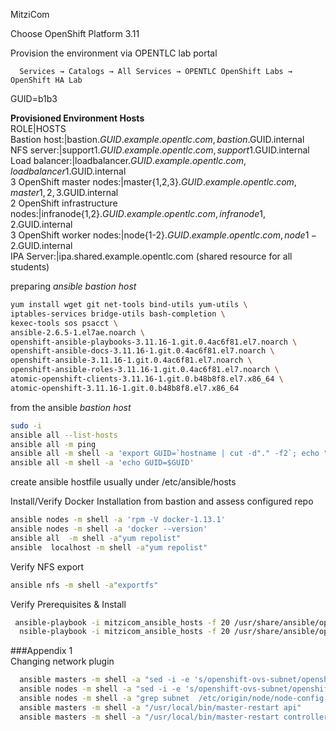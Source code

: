 
MitziCom 

Choose OpenShift Platform 3.11  

Provision the environment via OPENTLC lab portal 

 ```
   Services → Catalogs → All Services → OPENTLC OpenShift Labs → OpenShift HA Lab
 ```
GUID=b1b3  
  
**Provisioned Environment Hosts**    
    ROLE|HOSTS  
    Bastion host:|bastion.$GUID.example.opentlc.com, bastion.$GUID.internal  
    NFS server:|support1.$GUID.example.opentlc.com, support1.$GUID.internal  
    Load balancer:|loadbalancer.$GUID.example.opentlc.com, loadbalancer1.$GUID.internal  
    3 OpenShift master nodes:|master{1,2,3}.$GUID.example.opentlc.com, master{1,2,3}.$GUID.internal  
    2 OpenShift infrastructure nodes:|infranode{1,2}.$GUID.example.opentlc.com, infranode{1,2}.$GUID.internal  
    3 OpenShift worker nodes:|node{1-2}.$GUID.example.opentlc.com, node{1-2}.$GUID.internal  
    IPA Server:|ipa.shared.example.opentlc.com (shared resource for all students)  



preparing *ansible bastion host*  
```bash
yum install wget git net-tools bind-utils yum-utils \  
iptables-services bridge-utils bash-completion \  
kexec-tools sos psacct \  
ansible-2.6.5-1.el7ae.noarch \ 
openshift-ansible-playbooks-3.11.16-1.git.0.4ac6f81.el7.noarch \  
openshift-ansible-docs-3.11.16-1.git.0.4ac6f81.el7.noarch \  
openshift-ansible-3.11.16-1.git.0.4ac6f81.el7.noarch \  
openshift-ansible-roles-3.11.16-1.git.0.4ac6f81.el7.noarch \  
atomic-openshift-clients-3.11.16-1.git.0.b48b8f8.el7.x86_64 \  
atomic-openshift-3.11.16-1.git.0.b48b8f8.el7.x86_64   
```

from the ansible *bastion host*
```bash
sudo -i
ansible all --list-hosts
ansible all -m ping
ansible all -m shell -a 'export GUID=`hostname | cut -d"." -f2`; echo "export GUID=$GUID" >> $HOME/.bashrc'  
ansible all -m shell -a 'echo GUID=$GUID'  
``` 
create ansible hostfile usually under /etc/ansible/hosts


Install/Verify Docker Installation from bastion and assess configured repo  
```bash
ansible nodes -m shell -a 'rpm -V docker-1.13.1'
ansible nodes -m shell -a 'docker --version'
ansible all  -m shell -a"yum repolist" 
ansible  localhost -m shell -a"yum repolist" 
```

Verify NFS export 
```bash
ansible nfs -m shell -a"exportfs"
```
Verify Prerequisites & Install
```bash
 ansible-playbook -i mitzicom_ansible_hosts -f 20 /usr/share/ansible/openshift-ansible/playbooks/prerequisites.yml
  nsible-playbook -i mitzicom_ansible_hosts -f 20 /usr/share/ansible/openshift-ansible/playbooks/deploy_cluster.yml 
```

###Appendix 1  
Changing network plugin  
```bash
  ansible masters -m shell -a "sed -i -e 's/openshift-ovs-subnet/openshift-ovs-multitenant/g'  /etc/origin/master/master-config.yaml"  
  ansible nodes -m shell -a "sed -i -e 's/openshift-ovs-subnet/openshift-ovs-multitenant/g'  /etc/origin/node/node-config.yaml"  
  ansible nodes -m shell -a "grep subnet  /etc/origin/node/node-config.yaml"  
  ansible masters -m shell -a "/usr/local/bin/master-restart api"  
  ansible masters -m shell -a "/usr/local/bin/master-restart controllers"  
```

